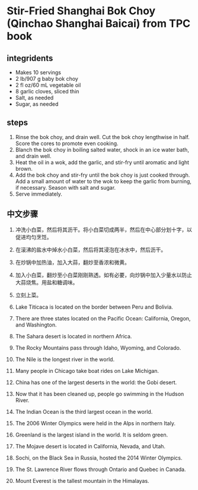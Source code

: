 # Stir-Fried Shanghai Bok Choy (Qinchao Shanghai Baicai) from TPC book

## integridents
- Makes 10 servings
- 2 lb/907 g baby bok choy
- 2 fl oz/60 mL vegetable oil
- 8 garlic cloves, sliced thin
- Salt, as needed
- Sugar, as needed

## steps
1. Rinse the bok choy, and drain well. Cut the bok choy
lengthwise in half. Score the cores to promote even
cooking.
2. Blanch the bok choy in boiling salted water, shock in
an ice water bath, and drain well.
3. Heat the oil in a wok, add the garlic, and stir-fry until
aromatic and light brown.
4. Add the bok choy and stir-fry until the bok choy is
just cooked through. Add a small amount of water
to the wok to keep the garlic from burning, if necessary.
Season with salt and sugar.
5. Serve immediately.

## 中文步骤
1. 冲洗小白菜，然后将其沥干。将小白菜切成两半，然后在中心部分划十字，以促进均匀烹饪。
2. 在滚沸的盐水中焯水小白菜，然后将其浸泡在冰水中，然后沥干。
3. 在炒锅中加热油，加入大蒜，翻炒至香浓和微黄。
4. 加入小白菜，翻炒至小白菜刚刚熟透。如有必要，向炒锅中加入少量水以防止大蒜烧焦。用盐和糖调味。
5. 立刻上菜。

1. Lake Titicaca is located on the border between Peru and Bolivia.
2. There are three states located on the Pacific Ocean: California, Oregon, and Washington.
3. The Sahara desert is located in northern Africa.
4. The Rocky Mountains pass through Idaho, Wyoming, and Colorado.
5. The Nile is the longest river in the world.
6. Many people in Chicago take boat rides on Lake Michigan.
7. China has one of the largest deserts in the world: the Gobi desert.
8. Now that it has been cleaned up, people go swimming in the Hudson River.
9. The Indian Ocean is the third largest ocean in the world.
10. The 2006 Winter Olympics were held in the Alps in northern Italy.
11. Greenland is the largest island in the world. It is seldom green.
12. The Mojave desert is located in California, Nevada, and Utah.
13. Sochi, on the Black Sea in Russia, hosted the 2014 Winter Olympics.
14. The St. Lawrence River flows through Ontario and Quebec in Canada.
15. Mount Everest is the tallest mountain in the Himalayas.





